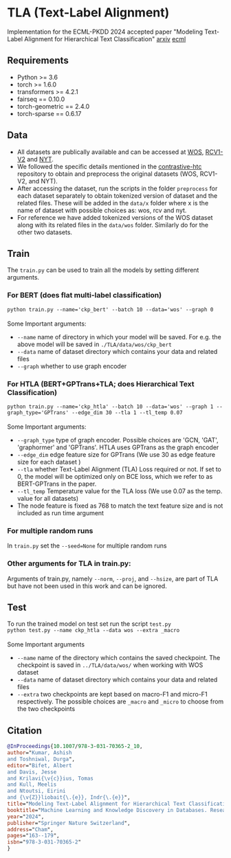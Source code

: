 # TLA (Text-Label Alignment)
Implementation for the ECML-PKDD 2024 accepted paper "Modeling Text-Label Alignment for Hierarchical Text Classification" [arxiv](https://arxiv.org/abs/2409.00788) [ecml](https://link.springer.com/chapter/10.1007/978-3-031-70365-2_10) 
## Requirements
- Python >= 3.6
- torch >= 1.6.0
- transformers >= 4.2.1
- fairseq == 0.10.0
- torch-geometric == 2.4.0
- torch-sparse == 0.6.17

## Data
- All datasets are publically available and can be accessed at [WOS](https://github.com/kk7nc/HDLTex), [RCV1-V2](https://trec.nist.gov/data/reuters/reuters.html) and [NYT](https://catalog.ldc.upenn.edu/LDC2008T19). 
- We followed the specific details mentioned in the  [contrastive-htc](https://github.com/wzh9969/contrastive-htc#preprocess) repository to obtain and preprocess the original datasets (WOS, RCV1-V2, and NYT).
- After accessing the dataset, run the scripts in the folder `preprocess` for each dataset separately to obtain tokenized version of dataset and the related files. These will be added in the `data/x` folder where x is the name of dataset with possible choices as: wos, rcv and nyt.
- For reference we have added tokenized versions of the WOS dataset along with its related files in the `data/wos` folder. Similarly do for the other two datasets.

## Train
The `train.py` can be used to train all the models by setting different arguments.  

### For BERT (does flat multi-label classification) 
`python train.py --name='ckp_bert' --batch 10 --data='wos' --graph 0` </br> </br>
Some Important arguments: </br>
- `--name` name of directory in which your model will be saved. For e.g. the above model will be saved in `./TLA/data/wos/ckp_bert`
- `--data` name of dataset directory which contains your data and related files
- `--graph` whether to use graph encoder

###  For HTLA (BERT+GPTrans+TLA; does Hierarchical Text Classification)
`python train.py --name='ckp_htla' --batch 10 --data='wos' --graph 1 --graph_type='GPTrans' --edge_dim 30 --tla 1 --tl_temp 0.07` </br>
</br>
Some Important arguments: </br>
- `--graph_type` type of graph encoder. Possible choices are 'GCN, 'GAT', 'graphormer' and 'GPTrans'. HTLA uses GPTrans as the graph encoder
- `--edge_dim` edge feature size for GPTrans (We use 30 as edge feature size for each dataset )
- `--tla` whether Text-Label Alignment (TLA) Loss required or not. If set to 0, the model will be optimized only on BCE loss, which we refer to as BERT-GPTrans in the paper.
- `--tl_temp` Temperature value for the TLA loss (We use 0.07 as the temp. value for all datasets)
- The node feature is fixed as 768 to match the text feature size and is not included as run time argument   
### For multiple  random runs
In `train.py` set the `--seed=None` for multiple random runs
### Other arguments for TLA in train.py:
Arguments of train.py, namely `--norm`, `--proj`, and `--hsize`, are part of TLA but have not been used in this work and can be ignored.



## Test
To run the trained model on test set run the script `test.py` </br> 
`python test.py --name ckp_htla --data wos --extra _macro` </br> </br>
Some Important arguments
- `--name` name of the directory which contains the saved checkpoint. The checkpoint is saved in `../TLA/data/wos/` when working with WOS dataset
- `--data` name of dataset directory which contains your data and related files
- `--extra` two checkpoints are kept based on macro-F1 and micro-F1 respectively. The possible choices are  `_macro` and `_micro` to choose from the two checkpoints

## Citation
```bibtex
@InProceedings{10.1007/978-3-031-70365-2_10,
author="Kumar, Ashish
and Toshniwal, Durga",
editor="Bifet, Albert
and Davis, Jesse
and Krilavi{\v{c}}ius, Tomas
and Kull, Meelis
and Ntoutsi, Eirini
and {\v{Z}}liobait{\.{e}}, Indr{\.{e}}",
title="Modeling Text-Label Alignment for Hierarchical Text Classification",
booktitle="Machine Learning and Knowledge Discovery in Databases. Research Track",
year="2024",
publisher="Springer Nature Switzerland",
address="Cham",
pages="163--179",
isbn="978-3-031-70365-2"
}

